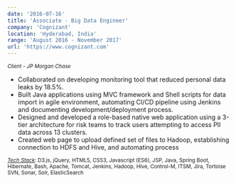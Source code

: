 ```yaml
---
date: '2016-07-16'
title: 'Associate - Big Data Engineer'
company: 'Cognizant'
location: 'Hyderabad, India'
range: 'August 2016 - November 2017'
url: 'https://www.cognizant.com'
---
```


<!-- - Write modern, performant, maintainable code for a diverse array of client and internal projects
- Communicate with multi-disciplinary teams of engineers, designers, producers, and clients on a daily basis -->

<small>_Client - JP Morgan Chase_</small>

- Collaborated on developing monitoring tool that reduced personal data leaks by 18.5%.
- Built Java applications using MVC framework and Shell scripts for data import in agile environment, automating CI/CD pipeline using Jenkins and documenting development/deployment process.
- Designed and developed a role-based native web application using a 3-tier architecture for risk teams to track users attempting to access PII data across 13 clusters.
- Created web page to upload defined set of files to Hadoop, establishing connection to HDFS and Hive, and automating process

<small>
    <ins><i>Tech Stack</i></ins>: D3.js, jQuery, HTML5, CSS3, Javascript (ES6), JSP, Java, Spring Boot, Hibernate, Bash, Apache, Tomcat, Jenkins, Hadoop, Hive, Control-M, ITSM, Jira, Tortoise SVN, Sonar, Solr, ElasticSearch
</small>
